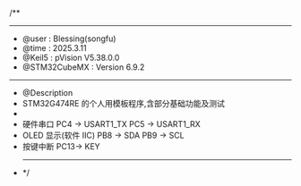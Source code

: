 /\*\*

---

- @user : Blessing(songfu)
- @time : 2025.3.11
- @Keil5 : pVision V5.38.0.0
- @STM32CubeMX : Version 6.9.2

---

- @Description
- STM32G474RE 的个人用模板程序,含部分基础功能及测试
-
- 硬件串口 PC4 -> USART1_TX PC5 -> USART1_RX
- OLED 显示(软件 IIC) PB8 -> SDA PB9 -> SCL
- 按键中断 PC13-> KEY
- ***
  \*/
